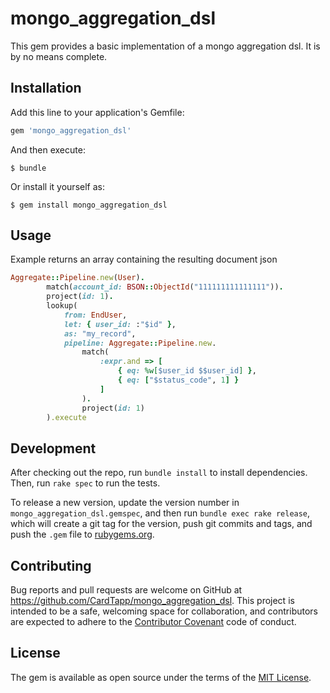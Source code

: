 # mongo_aggregation_dsl

This gem provides a basic implementation of a mongo aggregation dsl. It is by no means complete.

## Installation

Add this line to your application's Gemfile:

```ruby
gem 'mongo_aggregation_dsl'
```

And then execute:

    $ bundle

Or install it yourself as:

    $ gem install mongo_aggregation_dsl
    
## Usage    

Example returns an array containing the resulting document json
```ruby
Aggregate::Pipeline.new(User).
        match(account_id: BSON::ObjectId("111111111111111")).
        project(id: 1).
        lookup(
            from: EndUser,
            let: { user_id: :"$id" },
            as: "my_record",
            pipeline: Aggregate::Pipeline.new.
                match(
                    :expr.and => [
                        { eq: %w[$user_id $$user_id] },
                        { eq: ["$status_code", 1] }
                    ]
                ).
                project(id: 1)
        ).execute
```

## Development

After checking out the repo, run `bundle install` to install dependencies. Then, run `rake spec` to run the tests. 

To release a new version, update the version number in `mongo_aggregation_dsl.gemspec`, and then run `bundle exec rake release`, which will create a git tag for the version, push git commits and tags, and push the `.gem` file to [rubygems.org](https://rubygems.org).

## Contributing

Bug reports and pull requests are welcome on GitHub at https://github.com/CardTapp/mongo_aggregation_dsl. This project is intended to be a safe, welcoming space for collaboration, and contributors are expected to adhere to the [Contributor Covenant](http://contributor-covenant.org) code of conduct.

## License

The gem is available as open source under the terms of the [MIT License](https://opensource.org/licenses/MIT).

